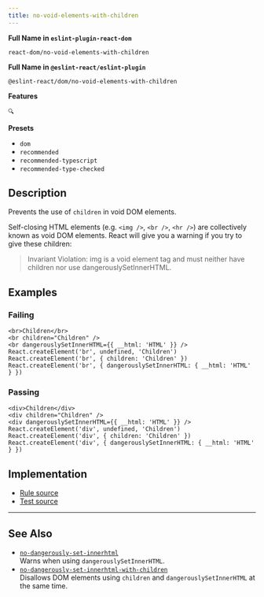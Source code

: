 ```yaml
---
title: no-void-elements-with-children
---
```


**Full Name in `eslint-plugin-react-dom`**

```plain copy
react-dom/no-void-elements-with-children
```

**Full Name in `@eslint-react/eslint-plugin`**

```plain copy
@eslint-react/dom/no-void-elements-with-children
```

**Features**

`🔍`

**Presets**

- `dom`
- `recommended`
- `recommended-typescript`
- `recommended-type-checked`

## Description

Prevents the use of `children` in void DOM elements.

Self-closing HTML elements (e.g. `<img />`, `<br />`, `<hr />`) are collectively known as void DOM elements. React will give you a warning if you try to give these children:

> Invariant Violation: img is a void element tag and must neither have children nor use dangerouslySetInnerHTML.

## Examples

### Failing

```tsx
<br>Children</br>
<br children="Children" />
<br dangerouslySetInnerHTML={{ __html: 'HTML' }} />
React.createElement('br', undefined, 'Children')
React.createElement('br', { children: 'Children' })
React.createElement('br', { dangerouslySetInnerHTML: { __html: 'HTML' } })
```

### Passing

```tsx
<div>Children</div>
<div children="Children" />
<div dangerouslySetInnerHTML={{ __html: 'HTML' }} />
React.createElement('div', undefined, 'Children')
React.createElement('div', { children: 'Children' })
React.createElement('div', { dangerouslySetInnerHTML: { __html: 'HTML' } })
```

## Implementation

- [Rule source](https://github.com/Rel1cx/eslint-react/tree/main/packages/plugins/eslint-plugin-react-dom/src/rules/no-void-elements-with-children.ts)
- [Test source](https://github.com/Rel1cx/eslint-react/tree/main/packages/plugins/eslint-plugin-react-dom/src/rules/no-void-elements-with-children.spec.ts)

---

## See Also

- [`no-dangerously-set-innerhtml`](./dom-no-dangerously-set-innerhtml)\
  Warns when using `dangerouslySetInnerHTML`.
- [`no-dangerously-set-innerhtml-with-children`](./dom-no-dangerously-set-innerhtml-with-children)\
  Disallows DOM elements using `children` and `dangerouslySetInnerHTML` at the same time.
